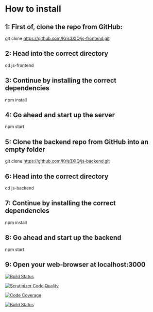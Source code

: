 # How to install

## 1: First of, clone the repo from GitHub:

git clone https://github.com/Kris3XIQ/js-frontend.git

## 2: Head into the correct directory

cd js-frontend

## 3: Continue by installing the correct dependencies

npm install

## 4: Go ahead and start up the server

npm start

## 5: Clone the backend repo from GitHub into an empty folder

git clone https://github.com/Kris3XIQ/js-backend.git

## 6: Head into the correct directory

cd js-backend

## 7: Continue by installing the correct dependencies

npm install

## 8: Go ahead and start up the backend

npm start

## 9: Open your web-browser at localhost:3000

[![Build Status](https://travis-ci.org/Kris3XIQ/js-frontend.svg?branch=master)](https://travis-ci.org/Kris3XIQ/js-frontend)

[![Scrutinizer Code Quality](https://scrutinizer-ci.com/g/Kris3XIQ/js-frontend/badges/quality-score.png?b=master)](https://scrutinizer-ci.com/g/Kris3XIQ/js-frontend/?branch=master)

[![Code Coverage](https://scrutinizer-ci.com/g/Kris3XIQ/js-frontend/badges/coverage.png?b=master)](https://scrutinizer-ci.com/g/Kris3XIQ/js-frontend/?branch=master)

[![Build Status](https://scrutinizer-ci.com/g/Kris3XIQ/js-frontend/badges/build.png?b=master)](https://scrutinizer-ci.com/g/Kris3XIQ/js-frontend/build-status/master)
